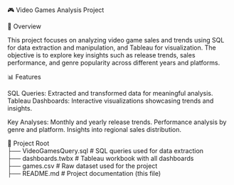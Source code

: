 🎮 Video Games Analysis Project

📄 Overview

This project focuses on analyzing video game sales and trends using SQL for data extraction and manipulation, and Tableau for visualization. The objective is to explore key insights such as release trends, sales performance, and genre popularity across different years and platforms.

📊 Features

SQL Queries: Extracted and transformed data for meaningful analysis.
Tableau Dashboards: Interactive visualizations showcasing trends and insights.


Key Analyses:
Monthly and yearly release trends.
Performance analysis by genre and platform.
Insights into regional sales distribution.

📂 Project Root  
├── VideoGamesQuery.sql      # SQL queries used for data extraction  
├── dashboards.twbx          # Tableau workbook with all dashboards  
├── games.csv                # Raw dataset used for the project  
├── README.md                # Project documentation (this file)
